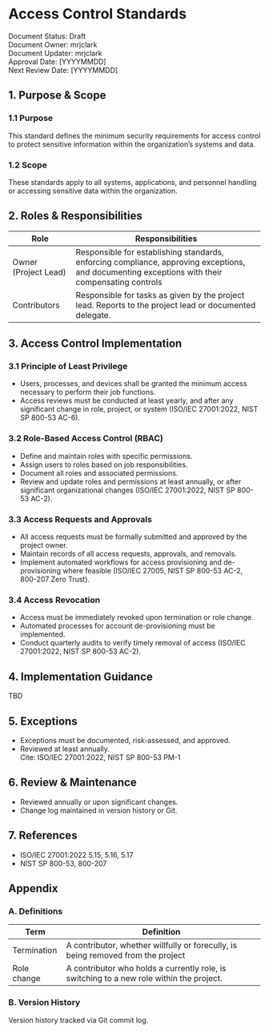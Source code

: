 # Access Control Standards
Document Status: Draft  
Document Owner: mrjclark  
Document Updater: mrjclark  
Approval Date: [YYYYMMDD]  
Next Review Date: [YYYYMMDD]  

## 1. Purpose & Scope

### 1.1 Purpose
This standard defines the minimum security requirements for access control to protect sensitive information within the organization’s systems and data.

### 1.2 Scope
These standards apply to all systems, applications, and personnel handling or accessing sensitive data within the organization.

## 2. Roles & Responsibilities
| Role | Responsibilities |
| --- | --- |
| Owner (Project Lead) | Responsible for establishing standards, enforcing compliance, approving exceptions, and documenting exceptions with their compensating controls |
| Contributors | Responsible for tasks as given by the project lead. Reports to the project lead or documented delegate. |

## 3. Access Control Implementation

### 3.1 Principle of Least Privilege
- Users, processes, and devices shall be granted the minimum access necessary to perform their job functions.
- Access reviews must be conducted at least yearly, and after any significant change in role, project, or system (ISO/IEC 27001:2022, NIST SP 800-53 AC-6).

### 3.2 Role-Based Access Control (RBAC)
- Define and maintain roles with specific permissions.
- Assign users to roles based on job responsibilities.
- Document all roles and associated permissions.
- Review and update roles and permissions at least annually, or after significant organizational changes (ISO/IEC 27001:2022, NIST SP 800-53 AC-2).

### 3.3 Access Requests and Approvals
- All access requests must be formally submitted and approved by the project owner.
- Maintain records of all access requests, approvals, and removals.
- Implement automated workflows for access provisioning and de-provisioning where feasible (ISO/IEC 27005, NIST SP 800-53 AC-2, 800-207 Zero Trust).

### 3.4 Access Revocation
- Access must be immediately revoked upon termination or role change.
- Automated processes for account de-provisioning must be implemented.
- Conduct quarterly audits to verify timely removal of access (ISO/IEC 27001:2022, NIST SP 800-53 AC-2).

## 4. Implementation Guidance
TBD

## 5. Exceptions
- Exceptions must be documented, risk-assessed, and approved.
- Reviewed at least annually.  
Cite: ISO/IEC 27001:2022, NIST SP 800-53 PM-1

## 6. Review & Maintenance
- Reviewed annually or upon significant changes.
- Change log maintained in version history or Git.

## 7. References
- ISO/IEC 27001:2022 5.15, 5.16, 5.17  
- NIST SP 800-53, 800-207  

## Appendix

### A. Definitions
| Term | Definition |
|------|------------|
| Termination | A contributor, whether willfully or forecully, is being removed from the project |
| Role change | A contributor who holds a currently role, is switching to a new role within the project. |

### B. Version History
Version history tracked via Git commit log.
